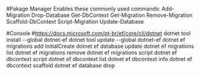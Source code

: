 #Pakage Manager
Enables these commonly used commands:
Add-Migration
Drop-Database
Get-DbContext
Get-Migration
Remove-Migration
Scaffold-DbContext
Script-Migration
Update-Database

#Console
#https://docs.microsoft.com/pt-br/ef/core/cli/dotnet
dotnet tool install --global dotnet-ef
dotnet tool update --global dotnet-ef
dotnet ef migrations add  InitialCreate
dotnet ef database update
dotnet ef migrations list
dotnet ef migrations remove
dotnet ef migrations script
dotnet ef dbcontext script
dotnet ef dbcontext list
dotnet ef dbcontext info
dotnet ef dbcontext scaffold
dotnet ef database drop



